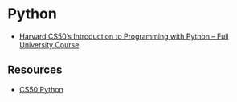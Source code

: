 # Python

- [Harvard CS50’s Introduction to Programming with Python – Full University Course](https://youtu.be/nLRL_NcnK-4)

## Resources

- [CS50 Python](https://cs50.harvard.edu/python/2022/weeks/)
